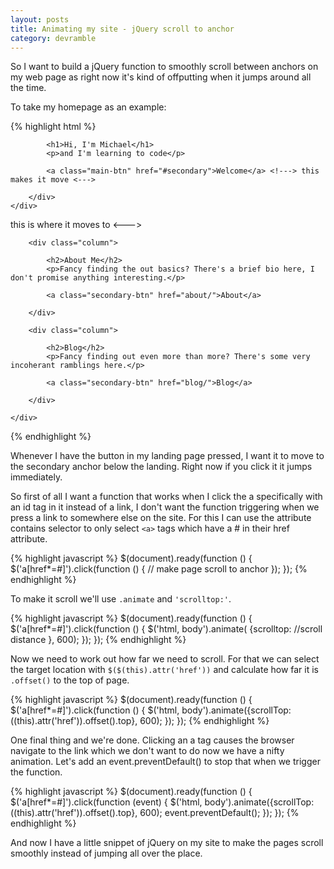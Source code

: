 ```yaml
---
layout: posts
title: Animating my site - jQuery scroll to anchor
category: devramble
---
```


So I want to build a jQuery function to smoothly scroll between anchors on my web page as right now it's kind of offputting when it jumps around all the time.

To take my homepage as an example:

{% highlight html %}

<div class="landing">
    <div class="container">
        <div class="main">
            
            <h1>Hi, I'm Michael</h1>
            <p>and I'm learning to code</p>
            
            <a class="main-btn" href="#secondary">Welcome</a> <!---> this makes it move <--->
            
        </div>
    </div>
</div>

<div class="secondary" id="secondary"> <!---> this is where it moves to <--->
    <div class="container">
        
        <div class="column">
        
            <h2>About Me</h2>
            <p>Fancy finding the out basics? There's a brief bio here, I don't promise anything interesting.</p>
            
            <a class="secondary-btn" href="about/">About</a>
        
        </div>
        
        <div class="column">
        
            <h2>Blog</h2>
            <p>Fancy finding out even more than more? There's some very incoherant ramblings here.</p>
            
            <a class="secondary-btn" href="blog/">Blog</a>
        
        </div>
        
    </div>
</div>

{% endhighlight %}

Whenever I have the button in my landing page pressed, I want it to move to the secondary anchor below the landing. Right now if you click it it jumps immediately.

So first of all I want a function that works when I click the a specifically with an id tag in it instead of a link, I don't want the function triggering when we press a link to somewhere else on the site. For this I can use the attribute contains selector to only select `<a>` tags which have a # in their href attribute.

{% highlight javascript %}
$(document).ready(function () {
    $('a[href*=#]').click(function () {
        // make page scroll to anchor
    });
});
{% endhighlight %}

To make it scroll we'll use `.animate` and `'scrolltop:'`.

{% highlight javascript %}
$(document).ready(function () {
    $('a[href*=#]').click(function () {
        $('html, body').animate(
            {scrolltop: //scroll distance
        }, 600);
    });
});
{% endhighlight %}

Now we need to work out how far we need to scroll. For that we can select the target location with `$($(this).attr('href'))` and calculate how far it is `.offset()` to the top of page.

{% highlight javascript %}
$(document).ready(function () {
    $('a[href*=#]').click(function () {
        $('html, body').animate({scrollTop: $($(this).attr('href')).offset().top}, 600);
    });
});
{% endhighlight %}

One final thing and we're done. Clicking an a tag causes the browser navigate to the link which we don't want to do now we have a nifty animation. Let's add an event.preventDefault() to stop that when we trigger the function.

{% highlight javascript %}
$(document).ready(function () {
    $('a[href*=#]').click(function (event) {
        $('html, body').animate({scrollTop: $($(this).attr('href')).offset().top}, 600);
        event.preventDefault();
    });
});
{% endhighlight %}

And now I have a little snippet of jQuery on my site to make the pages scroll smoothly instead of jumping all over the place.